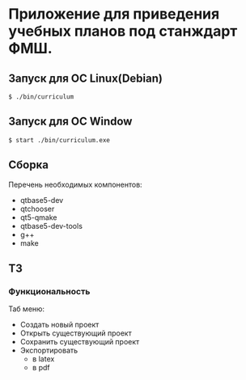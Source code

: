 
# Приложение для приведения учебных планов под станждарт ФМШ.


## Запуск для ОС Linux(Debian)
`$ ./bin/curriculum`


## Запуск для ОС Window
`$ start ./bin/curriculum.exe`

## Сборка

Перечень необходимых компонентов:
- qtbase5-dev 
- qtchooser 
- qt5-qmake 
- qtbase5-dev-tools
- g++
- make

## ТЗ

### Функциональность

Таб меню:

- Создать новый проект
- Открыть существующий проект 
- Сохранить существующий проект 
- Экспортировать
  - в latex
  - в pdf

